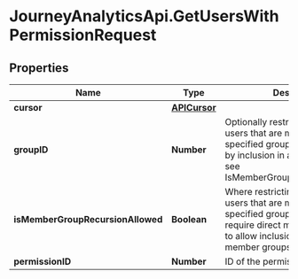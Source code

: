 # JourneyAnalyticsApi.GetUsersWithPermissionRequest

## Properties

Name | Type | Description | Notes
------------ | ------------- | ------------- | -------------
**cursor** | [**APICursor**](APICursor.md) |  | [optional] 
**groupID** | **Number** | Optionally restrict the check to users that are members of the specified group (either directly or by inclusion in a member group - see IsMemberGroupRecursionAllowed) | [optional] 
**isMemberGroupRecursionAllowed** | **Boolean** | Where restricting the check to users that are members of the specified group set to false to require direct membership or true to allow inclusion in one of its member groups | [optional] 
**permissionID** | **Number** | ID of the permission to check | [optional] 


